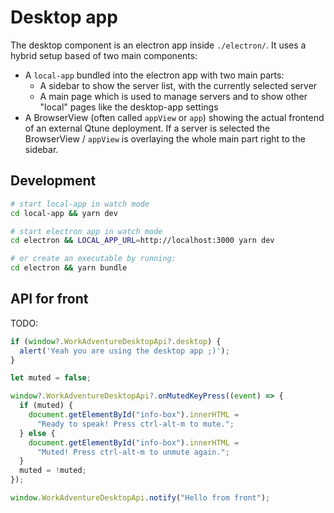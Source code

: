 # Desktop app

The desktop component is an electron app inside `./electron/`. It uses a hybrid setup based of two main components:
- A `local-app` bundled into the electron app with two main parts:
  - A sidebar to show the server list, with the currently selected server
  - A main page which is used to manage servers and to show other "local" pages like the desktop-app settings
- A BrowserView (often called `appView` or `app`) showing the actual frontend of an external Qtune deployment.
  If a server is selected the BrowserView / `appView` is overlaying the whole main part right to the sidebar.

## Development

```bash
# start local-app in watch mode
cd local-app && yarn dev

# start electron app in watch mode
cd electron && LOCAL_APP_URL=http://localhost:3000 yarn dev

# or create an executable by running:
cd electron && yarn bundle
```

## API for front

TODO:

```ts
if (window?.WorkAdventureDesktopApi?.desktop) {
  alert('Yeah you are using the desktop app ;)');
}

let muted = false;

window?.WorkAdventureDesktopApi?.onMutedKeyPress((event) => {
  if (muted) {
    document.getElementById("info-box").innerHTML =
      "Ready to speak! Press ctrl-alt-m to mute.";
  } else {
    document.getElementById("info-box").innerHTML =
      "Muted! Press ctrl-alt-m to unmute again.";
  }
  muted = !muted;
});

window.WorkAdventureDesktopApi.notify("Hello from front");
```